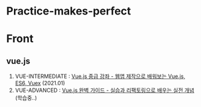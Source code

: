 # Practice-makes-perfect

Front
=============

vue.js
-------

1. VUE-INTERMEDIATE : [Vue.js 중급 강좌 - 웹앱 제작으로 배워보는 Vue.js, ES6, Vuex](https://www.inflearn.com/course/vue-pwa-vue-js-중급) (2021.01)
2. VUE-ADVANCED : [Vue.js 완벽 가이드 - 실습과 리팩토링으로 배우는 실전 개념](https://www.inflearn.com/course/vue-js) (학습중..)